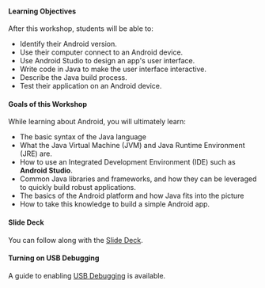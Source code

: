

#### Learning Objectives

After this workshop, students will be able to:
- Identify their Android version.
- Use their computer connect to an Android device.
- Use Android Studio to design an app's user interface.
- Write code in Java to make the user interface interactive.
- Describe the Java build process.
- Test their application on an Android device.

#### Goals of this Workshop

While learning about Android, you will ultimately learn:
* The basic syntax of the Java language
* What the Java Virtual Machine (JVM) and Java Runtime Environment (JRE) are.
* How to use an Integrated Development Environment (IDE) such as **Android Studio**.
* Common Java libraries and frameworks, and how they can be leveraged to quickly build robust applications.
* The basics of the Android platform and how Java fits into the picture
* How to take this knowledge to build a simple Android app.

#### Slide Deck

You can follow along with the [Slide Deck](https://presentations.generalassemb.ly/b3377368c7e7282a99ed#/).

#### Turning on USB Debugging

A guide to enabling [USB Debugging](android_turning_on_usb_debugging.md) is available.

